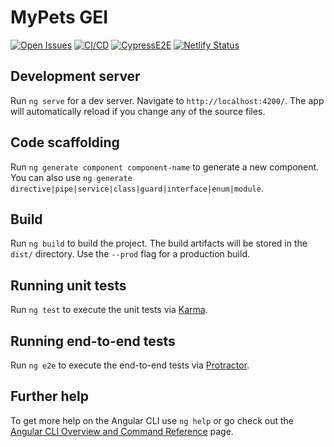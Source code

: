 # MyPets GEI

[![Open Issues](https://img.shields.io/github/issues-raw/UdL-EPS-SoftArch/mypets-gei?logo=github)](https://github.com/orgs/UdL-EPS-SoftArch/projects/20)
[![CI/CD](https://github.com/UdL-EPS-SoftArch/mypets-gei/actions/workflows/ci-cd.yml/badge.svg)](https://github.com/UdL-EPS-SoftArch/mypets-gei/actions)
[![CypressE2E](https://img.shields.io/endpoint?url=https://dashboard.cypress.io/badge/simple/4isjgp&style=flat&logo=cypress)](https://dashboard.cypress.io/projects/4isjgp/runs)
[![Netlify Status](https://api.netlify.com/api/v1/badges/bed54a5c-1e02-4083-aa58-5c226cf1bb38/deploy-status)](https://mypets-gei.netlify.app)

## Development server

Run `ng serve` for a dev server. Navigate to `http://localhost:4200/`. The app will automatically reload if you change any of the source files.

## Code scaffolding

Run `ng generate component component-name` to generate a new component. You can also use `ng generate directive|pipe|service|class|guard|interface|enum|module`.

## Build

Run `ng build` to build the project. The build artifacts will be stored in the `dist/` directory. Use the `--prod` flag for a production build.

## Running unit tests

Run `ng test` to execute the unit tests via [Karma](https://karma-runner.github.io).

## Running end-to-end tests

Run `ng e2e` to execute the end-to-end tests via [Protractor](http://www.protractortest.org/).

## Further help

To get more help on the Angular CLI use `ng help` or go check out the [Angular CLI Overview and Command Reference](https://angular.io/cli) page.
